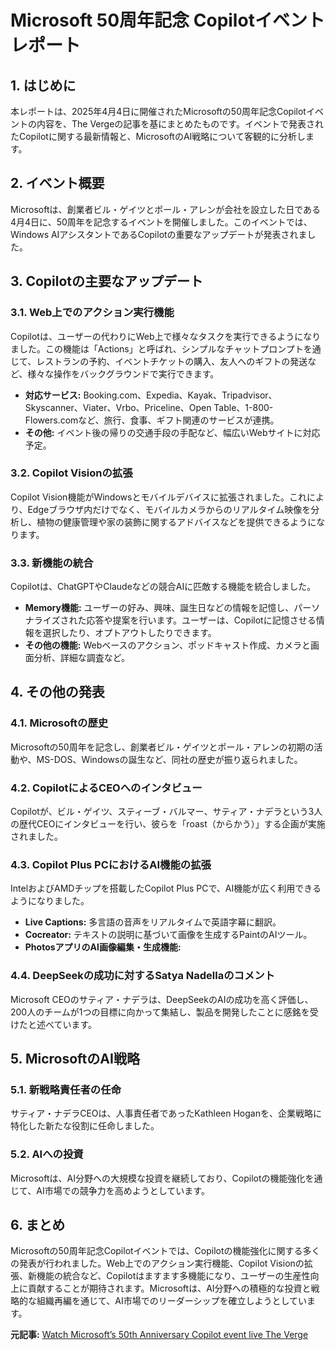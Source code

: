 # Microsoft 50周年記念 Copilotイベント レポート

## 1. はじめに

本レポートは、2025年4月4日に開催されたMicrosoftの50周年記念Copilotイベントの内容を、The Vergeの記事を基にまとめたものです。イベントで発表されたCopilotに関する最新情報と、MicrosoftのAI戦略について客観的に分析します。

## 2. イベント概要

Microsoftは、創業者ビル・ゲイツとポール・アレンが会社を設立した日である4月4日に、50周年を記念するイベントを開催しました。このイベントでは、Windows AIアシスタントであるCopilotの重要なアップデートが発表されました。

## 3. Copilotの主要なアップデート

### 3.1. Web上でのアクション実行機能

Copilotは、ユーザーの代わりにWeb上で様々なタスクを実行できるようになりました。この機能は「Actions」と呼ばれ、シンプルなチャットプロンプトを通じて、レストランの予約、イベントチケットの購入、友人へのギフトの発送など、様々な操作をバックグラウンドで実行できます。

* **対応サービス:** Booking.com、Expedia、Kayak、Tripadvisor、Skyscanner、Viater、Vrbo、Priceline、Open Table、1-800-Flowers.comなど、旅行、食事、ギフト関連のサービスが連携。
* **その他:** イベント後の帰りの交通手段の手配など、幅広いWebサイトに対応予定。

### 3.2. Copilot Visionの拡張

Copilot Vision機能がWindowsとモバイルデバイスに拡張されました。これにより、Edgeブラウザ内だけでなく、モバイルカメラからのリアルタイム映像を分析し、植物の健康管理や家の装飾に関するアドバイスなどを提供できるようになります。

### 3.3. 新機能の統合

Copilotは、ChatGPTやClaudeなどの競合AIに匹敵する機能を統合しました。

* **Memory機能:** ユーザーの好み、興味、誕生日などの情報を記憶し、パーソナライズされた応答や提案を行います。ユーザーは、Copilotに記憶させる情報を選択したり、オプトアウトしたりできます。
* **その他の機能:** Webベースのアクション、ポッドキャスト作成、カメラと画面分析、詳細な調査など。

## 4. その他の発表

### 4.1. Microsoftの歴史

Microsoftの50周年を記念し、創業者ビル・ゲイツとポール・アレンの初期の活動や、MS-DOS、Windowsの誕生など、同社の歴史が振り返られました。

### 4.2. CopilotによるCEOへのインタビュー

Copilotが、ビル・ゲイツ、スティーブ・バルマー、サティア・ナデラという3人の歴代CEOにインタビューを行い、彼らを「roast（からかう）」する企画が実施されました。

### 4.3. Copilot Plus PCにおけるAI機能の拡張

IntelおよびAMDチップを搭載したCopilot Plus PCで、AI機能が広く利用できるようになりました。

* **Live Captions:** 多言語の音声をリアルタイムで英語字幕に翻訳。
* **Cocreator:** テキストの説明に基づいて画像を生成するPaintのAIツール。
* **PhotosアプリのAI画像編集・生成機能:**

### 4.4. DeepSeekの成功に対するSatya Nadellaのコメント

Microsoft CEOのサティア・ナデラは、DeepSeekのAIの成功を高く評価し、200人のチームが1つの目標に向かって集結し、製品を開発したことに感銘を受けたと述べています。

## 5. MicrosoftのAI戦略

### 5.1. 新戦略責任者の任命

サティア・ナデラCEOは、人事責任者であったKathleen Hoganを、企業戦略に特化した新たな役割に任命しました。

### 5.2. AIへの投資

Microsoftは、AI分野への大規模な投資を継続しており、Copilotの機能強化を通じて、AI市場での競争力を高めようとしています。

## 6. まとめ

Microsoftの50周年記念Copilotイベントでは、Copilotの機能強化に関する多くの発表が行われました。Web上でのアクション実行機能、Copilot Visionの拡張、新機能の統合など、Copilotはますます多機能になり、ユーザーの生産性向上に貢献することが期待されます。Microsoftは、AI分野への積極的な投資と戦略的な組織再編を通じて、AI市場でのリーダーシップを確立しようとしています。



**元記事:** [Watch Microsoft’s 50th Anniversary Copilot event live The Verge](https://www.theverge.com/news/643564/microsoft-50th-anniversary-livestream-copilot-ai-how-to-watch)